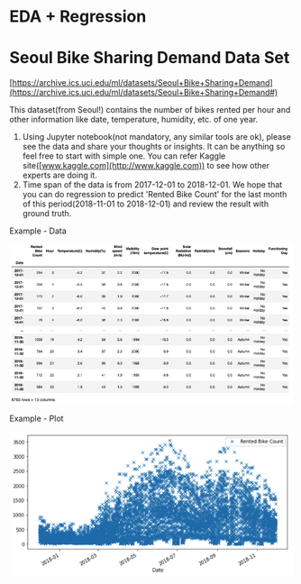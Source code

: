 # EDA + Regression

# Seoul Bike Sharing Demand Data Set

[https://archive.ics.uci.edu/ml/datasets/Seoul+Bike+Sharing+Demand](https://archive.ics.uci.edu/ml/datasets/Seoul+Bike+Sharing+Demand#)

This dataset(from Seoul!) contains the number of bikes rented per hour and other information like date, temperature, humidity, etc. of one year.

1. Using Jupyter notebook(not mandatory, any similar tools are ok), please see the data and share your thoughts or insights. It can be anything so feel free to start with simple one. You can refer Kaggle site([www.kaggle.com](http://www.kaggle.com)) to see how other experts are doing it.
2. Time span of the data is from 2017-12-01 to 2018-12-01. We hope that you can do regression to predict 'Rented Bike Count' for the last month of this period(2018-11-01 to 2018-12-01) and review the result with ground truth.

Example - Data

![Data](figures/Screen_Shot_2021-05-27_at_11.45.22_PM.png)

Example - Plot

![Plot](figures/Screen_Shot_2021-05-27_at_11.43.51_PM.png)